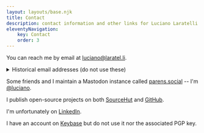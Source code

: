 ```yaml
---
layout: layouts/base.njk
title: Contact
description: contact information and other links for Luciano Laratelli
eleventyNavigation:
    key: Contact
    order: 3
---
```


You can reach me by email at [luciano@laratel.li](mailto:luciano@laratel.li).

<details>
<summary>
Historical email addresses (do not use these)
</summary>
<ul>
<li>luciano <code>at</code> laratelli <code>dot</code> com</li>
<li>laratelli <code>at</code> mail <code>dot</code> usf <code>dot</code> edu</li>
<li>luciano <code>dot</code> e <code>dot</code> laratelli <code>at</code> gmail <code>dot</code> com</li>
<li>luciano <code>dot</code> e <code>dot</code> laratelli <code>at</code> outlook <code>dot</code> com</li>
</ul>
</details>

Some friends and I maintain a Mastodon instance called
[parens.social](https://parens.social/) -- I'm
[@luciano](https://parens.social/@luciano).

I publish open-source projects on both [SourceHut](https://git.sr.ht/~luciano/) and [GitHub](https://github.com/LucianoLaratelli/).

I'm unfortunately on [LinkedIn](https://www.linkedin.com/in/luciano-laratelli-663851a1/).

I have an account on [Keybase](https://keybase.io/lucianolaratelli) but do not use it nor the associated PGP key.
